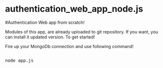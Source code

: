 # authentication_web_app_node.js

#Authentication Web app from scratch!

Modules of this app, are already uploaded to git repository. If you want, you can install it updated version.
To get started! 

Fire up your MongoDb connection and use following command!
<pre> 
node app.js
</pre>

